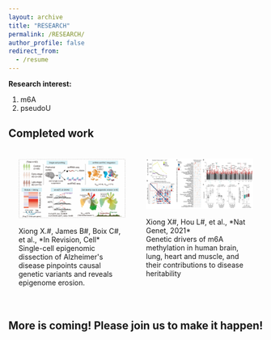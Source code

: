 ```yaml
---
layout: archive
title: "RESEARCH"
permalink: /RESEARCH/
author_profile: false
redirect_from:
  - /resume
---
```


**Research interest:**

1.  m6A
2.  pseudoU

## Completed work

<div style="display:flex; flex-direction:row;">
  <div style="flex:1; padding:20px;">
    <img src="../images/image___TuP-IWq1.png" style="max-width:100%; height:auto;">
    <p>Xiong X.#, James B#, Boix C#, et al., *In Revision, Cell*<br>Single-cell epigenomic dissection of Alzheimer's disease pinpoints causal genetic variants and reveals epigenome erosion.</p>
  </div>
  <div style="flex:1; padding:20px;">
    <img src="../images/image_p_2iGODlOJ.png" style="max-width:100%; height:auto;">
    <p>Xiong X#, Hou L#, et al., *Nat Genet, 2021*<br>Genetic drivers of m6A methylation in human brain, lung, heart and muscle, and their contributions to disease heritability</p>
  </div>
</div>

## More is coming! Please join us to make it happen!
